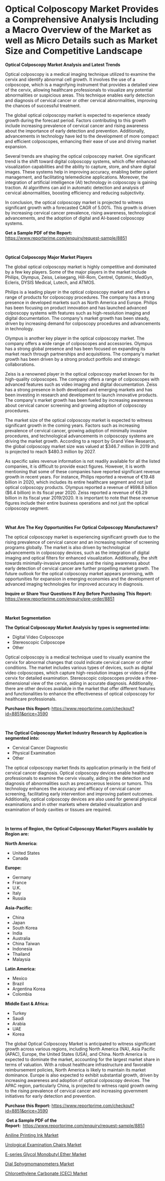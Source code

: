 <p><h1>Optical Colposcopy Market Provides a Comprehensive Analysis Including a Macro Overview of the Market as well as Micro Details such as Market Size and Competitive Landscape</h1></p><p><strong>Optical Colposcopy Market Analysis and Latest Trends</strong></p>
<p><p>Optical colposcopy is a medical imaging technique utilized to examine the cervix and identify abnormal cell growth. It involves the use of a colposcope, which is a magnifying instrument that provides a detailed view of the cervix, allowing healthcare professionals to visualize any potential abnormalities or suspicious areas. This technique enables early detection and diagnosis of cervical cancer or other cervical abnormalities, improving the chances of successful treatment.</p><p>The global optical colposcopy market is expected to experience steady growth during the forecast period. Factors contributing to this growth include increasing prevalence of cervical cancer and rising awareness about the importance of early detection and prevention. Additionally, advancements in technology have led to the development of more compact and efficient colposcopes, enhancing their ease of use and driving market expansion.</p><p>Several trends are shaping the optical colposcopy market. One significant trend is the shift toward digital colposcopy systems, which offer enhanced visualization capabilities and the ability to capture, store, and share digital images. These systems help in improving accuracy, enabling better patient management, and facilitating telemedicine applications. Moreover, the integration of artificial intelligence (AI) technology in colposcopy is gaining traction. AI algorithms can aid in automatic detection and analysis of cervical abnormalities, boosting efficiency and reducing subjectivity.</p><p>In conclusion, the optical colposcopy market is projected to witness significant growth with a forecasted CAGR of 5.00%. This growth is driven by increasing cervical cancer prevalence, rising awareness, technological advancements, and the adoption of digital and AI-based colposcopy systems.</p></p>
<p><strong>Get a Sample PDF of the Report:&nbsp;</strong> <a href="https://www.reportprime.com/enquiry/request-sample/8851">https://www.reportprime.com/enquiry/request-sample/8851</a></p>
<p>&nbsp;</p>
<p><strong>Optical Colposcopy Major Market Players</strong></p>
<p><p>The global optical colposcopy market is highly competitive and dominated by a few key players. Some of the major players in the market include Philips, Olympus, Zeiss, Leisegang, Hill-Rom, Centrel, Optomic, MedGyn, Ecleris, DYSIS Medical, Lutech, and ATMOS.</p><p>Philips is a leading player in the optical colposcopy market and offers a range of products for colposcopy procedures. The company has a strong presence in developed markets such as North America and Europe. Philips has been focusing on product innovation and has launched advanced colposcopy systems with features such as high-resolution imaging and digital documentation. The company's market growth has been steady, driven by increasing demand for colposcopy procedures and advancements in technology.</p><p>Olympus is another key player in the optical colposcopy market. The company offers a wide range of colposcopes and accessories. Olympus has a strong global presence and has been focused on expanding its market reach through partnerships and acquisitions. The company's market growth has been driven by a strong product portfolio and strategic collaborations.</p><p>Zeiss is a renowned player in the optical colposcopy market known for its high-quality colposcopes. The company offers a range of colposcopes with advanced features such as video imaging and digital documentation. Zeiss has a strong presence in both developed and emerging markets and has been investing in research and development to launch innovative products. The company's market growth has been fueled by increasing awareness about cervical cancer screening and growing adoption of colposcopy procedures.</p><p>The market size of the optical colposcopy market is expected to witness significant growth in the coming years. Factors such as increasing prevalence of cervical cancer, growing adoption of minimally invasive procedures, and technological advancements in colposcopy systems are driving the market growth. According to a report by Grand View Research, the global colposcopy market size was valued at $346.7 million in 2019 and is projected to reach $480.3 million by 2027.</p><p>As specific sales revenue information is not readily available for all the listed companies, it is difficult to provide exact figures. However, it is worth mentioning that some of these companies have reported significant revenue growth in recent years. For instance, Philips reported a revenue of €19.48 billion in 2020, which includes its entire healthcare segment and not just optical colposcopy products. Olympus reported a revenue of ¥698.8 billion ($6.4 billion) in its fiscal year 2020. Zeiss reported a revenue of €6.29 billion in its fiscal year 2019/2020. It is important to note that these revenue figures include their entire business operations and not just the optical colposcopy segment.</p></p>
<p>&nbsp;</p>
<p><strong>What Are The Key Opportunities For Optical Colposcopy Manufacturers?</strong></p>
<p><p>The optical colposcopy market is experiencing significant growth due to the rising prevalence of cervical cancer and an increasing number of screening programs globally. The market is also driven by technological advancements in colposcopy devices, such as the integration of digital imaging and optical filters for enhanced visualization. Additionally, the shift towards minimally-invasive procedures and the rising awareness about early detection of cervical cancer are further propelling market growth. The future outlook for the optical colposcopy market appears promising, with opportunities for expansion in emerging economies and the development of advanced imaging technologies for improved accuracy in diagnosis.</p></p>
<p><strong>Inquire or Share Your Questions If Any Before Purchasing This Report:</strong> <a href="https://www.reportprime.com/enquiry/pre-order/8851">https://www.reportprime.com/enquiry/pre-order/8851</a></p>
<p>&nbsp;</p>
<p><strong>Market Segmentation</strong></p>
<p><strong>The Optical Colposcopy Market Analysis by types is segmented into:</strong></p>
<p><ul><li>Digital Video Colposcope</li><li>Stereoscopic Colposcope</li><li>Other</li></ul></p>
<p><p>Optical colposcopy is a medical technique used to visually examine the cervix for abnormal changes that could indicate cervical cancer or other conditions. The market includes various types of devices, such as digital video colposcopes, which capture high-resolution images or videos of the cervix for detailed examination. Stereoscopic colposcopes provide a three-dimensional view of the cervix, aiding in accurate diagnosis. Additionally, there are other devices available in the market that offer different features and functionalities to enhance the effectiveness of optical colposcopy for healthcare professionals.</p></p>
<p><strong>Purchase this Report:&nbsp;</strong><a href="https://www.reportprime.com/checkout?id=8851&price=3590">https://www.reportprime.com/checkout?id=8851&price=3590</a></p>
<p>&nbsp;</p>
<p><strong>The Optical Colposcopy Market Industry Research by Application is segmented into:</strong></p>
<p><ul><li>Cervical Cancer Diagnostic</li><li>Physical Examination</li><li>Other</li></ul></p>
<p><p>The optical colposcopy market finds its application primarily in the field of cervical cancer diagnosis. Optical colposcopy devices enable healthcare professionals to examine the cervix visually, aiding in the detection and diagnosis of abnormalities such as precancerous lesions or tumors. This technology enhances the accuracy and efficacy of cervical cancer screening, facilitating early intervention and improving patient outcomes. Additionally, optical colposcopy devices are also used for general physical examinations and in other markets where detailed visualization and examination of body cavities or tissues are required.</p></p>
<p>&nbsp;</p>
<p><strong>In terms of Region, the Optical Colposcopy Market Players available by Region are:</strong></p>
<p>
    <p> <strong> North America: </strong>
        <ul>
            <li>United States</li>
            <li>Canada</li>
        </ul>
        </p> 
    <p> <strong> Europe: </strong>
        <ul>
            <li>Germany</li>
            <li>France</li>
            <li>U.K.</li>
            <li>Italy</li>
            <li>Russia</li>
        </ul>
        </p> 
    <p> <strong> Asia-Pacific: </strong>
        <ul>
            <li>China</li>
            <li>Japan</li>
            <li>South Korea</li>
            <li>India</li>
            <li>Australia</li>
            <li>China Taiwan</li>
            <li>Indonesia</li>
            <li>Thailand</li>
            <li>Malaysia</li>
        </ul>
        </p> 
    <p> <strong> Latin America: </strong>
        <ul>
            <li>Mexico</li>
            <li>Brazil</li>
            <li>Argentina Korea</li>
            <li>Colombia</li>
        </ul>
        </p> 
    <p> <strong> Middle East & Africa: </strong>
        <ul>
            <li>Turkey</li>
            <li>Saudi</li>
            <li>Arabia</li>
            <li>UAE</li>
            <li>Korea</li>
        </ul>
    </p>
    </p>
<p><p>The global Optical Colposcopy Market is anticipated to witness significant growth across various regions, including North America (NA), Asia Pacific (APAC), Europe, the United States (USA), and China. North America is expected to dominate the market, accounting for the largest market share in terms of valuation. With a robust healthcare infrastructure and favorable reimbursement policies, North America is likely to maintain its market dominance. Europe is also expected to exhibit substantial growth, driven by increasing awareness and adoption of optical colposcopy devices. The APAC region, particularly China, is projected to witness rapid growth owing to the rising prevalence of cervical cancer and increasing government initiatives for early detection and prevention.</p></p>
<p><strong>Purchase this Report: </strong><a href="https://www.reportprime.com/checkout?id=8851&price=3590">https://www.reportprime.com/checkout?id=8851&price=3590</a></p>
<p>&nbsp;<strong>Get a Sample PDF of the Report:&nbsp;&nbsp;</strong><a href="https://www.reportprime.com/enquiry/request-sample/8851">https://www.reportprime.com/enquiry/request-sample/8851</a></p>
<p><strong></strong></p>
<p><p><a href="https://medium.com/@eloisadavis18/aniline-printing-ink-market-outlook-industry-overview-and-forecast-2024-to-2031-46534a183ad6">Aniline Printing Ink Market</a></p><p><a href="https://github.com/jj19131/Market-Research-Report-List-1/blob/main/urological-examination-chairs-market.md">Urological Examination Chairs Market</a></p><p><a href="https://medium.com/@eloisadavis18/e-series-glycol-monobutyl-ether-market-size-and-market-trends-complete-industry-overview-2024-to-baa9eb0c9669">E-series Glycol Monobutyl Ether Market</a></p><p><a href="https://github.com/chartsaturn/Market-Research-Report-List-1/blob/main/dial-sphygmomanometers-market.md">Dial Sphygmomanometers Market</a></p><p><a href="https://medium.com/@eloisadavis18/chloroethylene-carbonate-cec-market-outlook-industry-overview-and-forecast-2024-to-2031-15189b57cf6f">Chloroethylene Carbonate (CEC) Market</a></p></p>